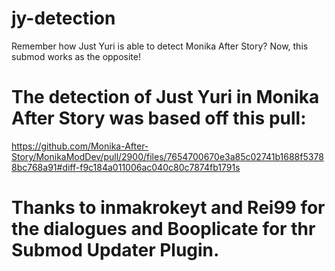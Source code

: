 # jy-detection
Remember how Just Yuri is able to detect Monika After Story? Now, this submod works as the opposite!

# The detection of Just Yuri in Monika After Story was based off this pull:

https://github.com/Monika-After-Story/MonikaModDev/pull/2900/files/7654700670e3a85c02741b1688f53788bc768a91#diff-f9c184a011006ac040c80c7874fb1791s

# Thanks to inmakrokeyt and Rei99 for the dialogues and Booplicate for thr Submod Updater Plugin.